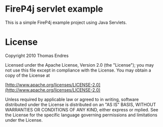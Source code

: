 
FireP4j servlet example
========================

This is a simple FireP4j example project using Java Servlets.

License
=======

Copyright 2010 Thomas Endres

Licensed under the Apache License, Version 2.0 (the "License");
you may not use this file except in compliance with the License.
You may obtain a copy of the License at

[http://www.apache.org/licenses/LICENSE-2.0](http://www.apache.org/licenses/LICENSE-2.0)

Unless required by applicable law or agreed to in writing, software
distributed under the License is distributed on an "AS IS" BASIS,
WITHOUT WARRANTIES OR CONDITIONS OF ANY KIND, either express or
mplied. See the License for the specific language governing
permissions and limitations under the License.